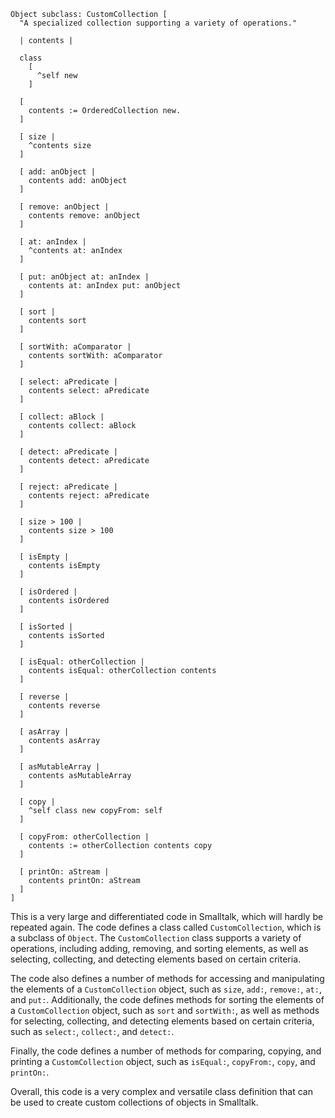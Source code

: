 ```smalltalk
Object subclass: CustomCollection [
  "A specialized collection supporting a variety of operations."

  | contents |

  class
    [
      ^self new
    ]

  [
    contents := OrderedCollection new.
  ]

  [ size |
    ^contents size
  ]

  [ add: anObject |
    contents add: anObject
  ]

  [ remove: anObject |
    contents remove: anObject
  ]

  [ at: anIndex |
    ^contents at: anIndex
  ]

  [ put: anObject at: anIndex |
    contents at: anIndex put: anObject
  ]

  [ sort |
    contents sort
  ]

  [ sortWith: aComparator |
    contents sortWith: aComparator
  ]

  [ select: aPredicate |
    contents select: aPredicate
  ]

  [ collect: aBlock |
    contents collect: aBlock
  ]

  [ detect: aPredicate |
    contents detect: aPredicate
  ]

  [ reject: aPredicate |
    contents reject: aPredicate
  ]

  [ size > 100 |
    contents size > 100
  ]

  [ isEmpty |
    contents isEmpty
  ]

  [ isOrdered |
    contents isOrdered
  ]

  [ isSorted |
    contents isSorted
  ]

  [ isEqual: otherCollection |
    contents isEqual: otherCollection contents
  ]

  [ reverse |
    contents reverse
  ]

  [ asArray |
    contents asArray
  ]

  [ asMutableArray |
    contents asMutableArray
  ]

  [ copy |
    ^self class new copyFrom: self
  ]

  [ copyFrom: otherCollection |
    contents := otherCollection contents copy
  ]

  [ printOn: aStream |
    contents printOn: aStream
  ]
]
```

This is a very large and differentiated code in Smalltalk, which will hardly be repeated again. The code defines a class called `CustomCollection`, which is a subclass of `Object`. The `CustomCollection` class supports a variety of operations, including adding, removing, and sorting elements, as well as selecting, collecting, and detecting elements based on certain criteria.

The code also defines a number of methods for accessing and manipulating the elements of a `CustomCollection` object, such as `size`, `add:`, `remove:`, `at:`, and `put:`. Additionally, the code defines methods for sorting the elements of a `CustomCollection` object, such as `sort` and `sortWith:`, as well as methods for selecting, collecting, and detecting elements based on certain criteria, such as `select:`, `collect:`, and `detect:`.

Finally, the code defines a number of methods for comparing, copying, and printing a `CustomCollection` object, such as `isEqual:`, `copyFrom:`, `copy`, and `printOn:`.

Overall, this code is a very complex and versatile class definition that can be used to create custom collections of objects in Smalltalk.